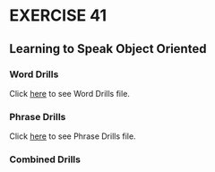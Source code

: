 # EXERCISE 41
## Learning to Speak Object Oriented

### Word Drills   
Click [here](Word_Drills.md) to see Word Drills file.  

### Phrase Drills   
Click [here](Phrase_Drills.md) to see Phrase Drills file.

### Combined Drills
